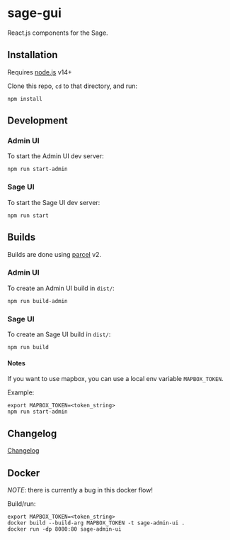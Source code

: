 # sage-gui

React.js components for the Sage.


## Installation

Requires [node.js](https://nodejs.org) v14+

Clone this repo, `cd` to that directory, and run:

```
npm install
```


## Development

### Admin UI

To start the Admin UI dev server:
```
npm run start-admin
```


### Sage UI

To start the Sage UI dev server:
```
npm run start
```


## Builds

Builds are done using [parcel](https://parceljs.org/) v2.

### Admin UI

To create an Admin UI build in `dist/`:

```
npm run build-admin
```

### Sage UI

To create an Sage UI build in `dist/`:

```
npm run build
```


#### Notes

If you want to use mapbox, you can use a local env variable `MAPBOX_TOKEN`.

Example:

```
export MAPBOX_TOKEN=<token_string>
npm run start-admin
```


## Changelog

[Changelog](https://github.com/sagecontinuum/sage-gui/blob/main/CHANGELOG.md)


## Docker

*NOTE*: there is currently a bug in this docker flow!

Build/run:

```
export MAPBOX_TOKEN=<token_string>
docker build --build-arg MAPBOX_TOKEN -t sage-admin-ui .
docker run -dp 8080:80 sage-admin-ui
```

